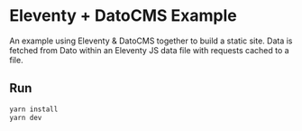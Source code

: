 # Eleventy + DatoCMS Example

An example using Eleventy & DatoCMS together to build a static site. Data is
fetched from Dato within an Eleventy JS data file with requests cached to a
file.

## Run

```sh
yarn install
yarn dev
```
